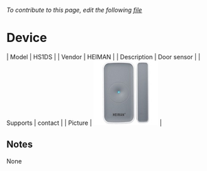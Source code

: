 
*To contribute to this page, edit the following
[file](https://github.com/Koenkk/zigbee2mqtt.io/blob/master/docgen/device_page_notes.js)*

# Device

| Model | HS1DS  |
| Vendor  | HEIMAN  |
| Description | Door sensor |
| Supports | contact |
| Picture | ![../images/devices/HS1DS.jpg](../images/devices/HS1DS.jpg) |

## Notes

None
